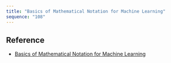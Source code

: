 ```yaml
---
title: "Basics of Mathematical Notation for Machine Learning"
sequence: "108"
---
```


## Reference

- [Basics of Mathematical Notation for Machine Learning](https://machinelearningmastery.com/basics-mathematical-notation-machine-learning/)
